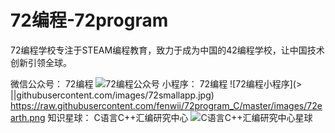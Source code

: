# 72编程-72program
72编程学校专注于STEAM编程教育，致力于成为中国的42编程学校，让中国技术创新引领全球。

微信公众号：
72编程
![72编程公众号](https://github.com/fenwii/72program_C/blob/master/images/72gongzhonghao.png)
小程序：
72编程
![72编程小程序](> ||githubusercontent.com/images/72smallapp.jpg)
https://raw.githubusercontent.com/fenwii/72program_C/master/images/72earth.png
知识星球：
C语言C++汇编研究中心
![C语言C++汇编研究中心星球](https://raw.githubusercontent.com/fenwii/72program_C/master/images/72earth.png)

